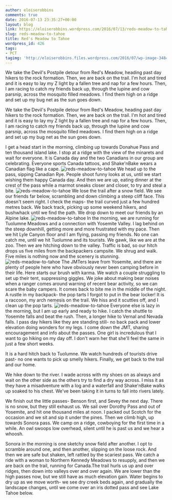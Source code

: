 ```yaml
---
author: eloiserobbins
comments: true
date: 2016-07-13 23:35:27+00:00
layout: blog
link: https://eloiserobbins.wordpress.com/2016/07/13/reds-meadow-to-tahoe/
slug: reds-meadow-to-tahoe
title: Red's Meadow to Tahoe
wordpress_id: 426
tags:
- PCT
tagimg: 'http://eloiserobbins.files.wordpress.com/2016/07/wp-image-348453703jpg.jpg'
---
```


We take the Devil's Postpile detour from Red's Meadow, heading past day hikers to the rock formation. Then, we are back on the trail. I'm hot and tired and it is easy to lay my Z light by a fallen tree and nap for a few hours. Then, I am racing to catch my friends back up, through the lupine and cow parsnip, across the mosquito filled meadows. I find them high on a ridge and set up my bug net as the sun goes down.


We take the Devil's Postpile detour from Red's Meadow, heading past day hikers to the rock formation. Then, we are back on the trail. I'm hot and tired and it is easy to lay my Z light by a fallen tree and nap for a few hours. Then, I am racing to catch my friends back up, through the lupine and cow parsnip, across the mosquito filled meadows. I find them high on a ridge and set up my bug net as the sun goes down.

I get a head start in the morning, climbing up towards Donahue Pass and ten thousand island lake. I stop at a ridge with the view of the minarets and wait for everyone. It is Canada day and the two Canadians in our group are celebrating. Everyone sports Canada tattoos, and Shake'nBake wears a Canadian flag like a cape.
![reds-meadow-to-tahoe](http://eloiserobbins.files.wordpress.com/2016/07/wp-image-348453703jpg.jpg)
We head up to the pass, sipping Canadian Rye. People shoot funny looks at us, until we start wishing them happy Canada day. And then we are up, eating dinner at the crest of the pass while a marmot sneaks closer and closer, to try and steal a bite. 
![reds-meadow-to-tahoe](http://eloiserobbins.files.wordpress.com/2016/07/wp-image-890282203jpg.jpg)
We lose the trail after a snow field. We see our friends far below, scrambling and down climbing a steep cliff face. This doesn't seem right. I check the maps- the trail curved just a few hundred metres back. We back track, picking up some weekend hikers, and bushwhack until we find the path. We drop down to meet our friends by an Alpine lake.
![reds-meadow-to-tahoe](http://eloiserobbins.files.wordpress.com/2016/07/wp-image-627891848jpg.jpg)
In the morning, we are running for Tuolumne Meadows and a connection with Yosemite Valley. I lag behind on the steep downhill, getting more and more frustrated with my pace. Then we hit Lyle Canyon floor and I am flying, passing my friends. No one can catch me, until we hit Tuolumne and its tourists. We gawk, like we are at the zoo. Then we are hitching down to the valley. Traffic is bad, so our hitch drops us five miles from the backpackers campsite. We shrug and walk. Five miles is nothing now and the scenery is stunning.
![reds-meadow-to-tahoe](http://eloiserobbins.files.wordpress.com/2016/07/wp-image-1735260104jpg.jpg)
The JMTers leave from Yosemite, and there are plenty of people here who have obviously never been camping before in their life. Here starts our brush with karma. We watch a couple struggling to set up their tent, suppressing giggles. We joke about making bear noises when a ranger comes around warning of recent bear activity, so we can scare the baby campers. It comes back to bite me in the middle of the night. A rustle in my backpack- the pop tarts I forgot to put in the bear locker! It is a raccoon, my arch nemesis on the trail. We hiss and it scuttles off, and I clean up the pop tarts.
![reds-meadow-to-tahoe](http://eloiserobbins.files.wordpress.com/2016/07/wp-image-1299919470jpg.jpg)
Everyone else is lazy in the morning, but I am up early and ready to hike. I catch the shuttle to Yosemite falls and beat the rush. Then, a longer hike to Vernal and Nevada falls. I pass day hikers like they are standing still- no back pack and lower elevation doing wonders for my legs. I come down the JMT, sharing encouragement and info about the passes. One girl is incredulous that I want to go hiking on my day off. I don't warn her that she'll feel the same in just a few short weeks.


It is a hard hitch back to Tuolumne. We watch hundreds of tourists drive past- no one wants to pick up smelly hikers. Finally, we get back to the trail and our home.


We hike down to the river. I wade across with my shoes on as always and wait on the other side as the others try to find a dry way across. I miss it as they have a misadventure with a log and a waterfall and Shake'nBake walks up soaked to his chest. We've been taking it in turns to fall into rivers lately.


We finish out the little passes- Benson first, and Sevey the next day. There is no snow, but they still exhaust us. We sail over Dorothy Pass and out of Yosemite, and hit one thousand miles at noon. I packed out Scotch for the occasion and we sit and sip it under the pines. Then we climb high, up towards Sonora pass. We camp on a ridge, cowboying for the first time in a while. An owl swoops low overhead, silent until he is past us and we hear a whoosh.


Sonora in the morning is one sketchy snow field after another. I opt to scramble around one, and then another, slipping on the loose rock. And then we are safe but shaken, left rattled by the scariest pass. We catch a ride with a woman to Northern Kennedy Meadows to resupply, and then we are back on the trail, running for Canada.The trail hurls us up and over ridges, then down into valleys over and over again. We are lower than the high passes now, but we still have as much elevation gain. Water begins to dry up as we move worth- we see dry creek beds again, and gradually the landscape changes, until we come over an iris dotted pass and see Lake Tahoe below.
